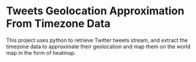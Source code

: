 # Tweets Geolocation Approximation From Timezone Data
This project uses python to retrieve Twitter tweets stream, and extract the timezone data to approximate their geolocation and map them on the world map in the form of heatmap.
